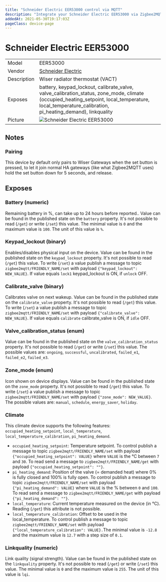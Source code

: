 ```yaml
---
title: "Schneider Electric EER53000 control via MQTT"
description: "Integrate your Schneider Electric EER53000 via Zigbee2MQTT with whatever smart home infrastructure you are using without the vendor's bridge or gateway."
addedAt: 2021-05-30T19:17:03Z
pageClass: device-page
---
```


<!-- !!!! -->
<!-- ATTENTION: This file is auto-generated through docgen! -->
<!-- You can only edit the "Notes"-Section between the two comment lines "Notes BEGIN" and "Notes END". -->
<!-- Do not use h1 or h2 heading within "## Notes"-Section. -->
<!-- !!!! -->

# Schneider Electric EER53000

|     |     |
|-----|-----|
| Model | EER53000  |
| Vendor  | [Schneider Electric](/supported-devices/#v=Schneider%20Electric)  |
| Description | Wiser radiator thermostat (VACT) |
| Exposes | battery, keypad_lockout, calibrate_valve, valve_calibration_status, zone_mode, climate (occupied_heating_setpoint, local_temperature, local_temperature_calibration, pi_heating_demand), linkquality |
| Picture | ![Schneider Electric EER53000](https://www.zigbee2mqtt.io/images/devices/EER53000.jpg) |


<!-- Notes BEGIN: You can edit here. Add "## Notes" headline if not already present. -->
## Notes


### Pairing
This device by default only pairs to Wiser Gateways when the set button is pressed, to let it join normal HA gateways (like what Zigbee2MQTT uses) hold the set button down for 5 seconds, and release.
<!-- Notes END: Do not edit below this line -->



## Exposes

### Battery (numeric)
Remaining battery in %, can take up to 24 hours before reported..
Value can be found in the published state on the `battery` property.
It's not possible to read (`/get`) or write (`/set`) this value.
The minimal value is `0` and the maximum value is `100`.
The unit of this value is `%`.

### Keypad_lockout (binary)
Enables/disables physical input on the device.
Value can be found in the published state on the `keypad_lockout` property.
It's not possible to read (`/get`) this value.
To write (`/set`) a value publish a message to topic `zigbee2mqtt/FRIENDLY_NAME/set` with payload `{"keypad_lockout": NEW_VALUE}`.
If value equals `lock1` keypad_lockout is ON, if `unlock` OFF.

### Calibrate_valve (binary)
Calibrates valve on next wakeup.
Value can be found in the published state on the `calibrate_valve` property.
It's not possible to read (`/get`) this value.
To write (`/set`) a value publish a message to topic `zigbee2mqtt/FRIENDLY_NAME/set` with payload `{"calibrate_valve": NEW_VALUE}`.
If value equals `calibrate` calibrate_valve is ON, if `idle` OFF.

### Valve_calibration_status (enum)
Value can be found in the published state on the `valve_calibration_status` property.
It's not possible to read (`/get`) or write (`/set`) this value.
The possible values are: `ongoing`, `successful`, `uncalibrated`, `failed_e1`, `failed_e2`, `failed_e3`.

### Zone_mode (enum)
Icon shown on device displays.
Value can be found in the published state on the `zone_mode` property.
It's not possible to read (`/get`) this value.
To write (`/set`) a value publish a message to topic `zigbee2mqtt/FRIENDLY_NAME/set` with payload `{"zone_mode": NEW_VALUE}`.
The possible values are: `manual`, `schedule`, `energy_saver`, `holiday`.

### Climate 
This climate device supports the following features: `occupied_heating_setpoint`, `local_temperature`, `local_temperature_calibration`, `pi_heating_demand`.
- `occupied_heating_setpoint`: Temperature setpoint. To control publish a message to topic `zigbee2mqtt/FRIENDLY_NAME/set` with payload `{"occupied_heating_setpoint": VALUE}` where `VALUE` is the °C between `7` and `30`. To read send a message to `zigbee2mqtt/FRIENDLY_NAME/get` with payload `{"occupied_heating_setpoint": ""}`.
- `pi_heating_demand`: Position of the valve (= demanded heat) where 0% is fully closed and 100% is fully open. To control publish a message to topic `zigbee2mqtt/FRIENDLY_NAME/set` with payload `{"pi_heating_demand": VALUE}` where `VALUE` is the % between `0` and `100`. To read send a message to `zigbee2mqtt/FRIENDLY_NAME/get` with payload `{"pi_heating_demand": ""}`.
- `local_temperature`: Current temperature measured on the device (in °C). Reading (`/get`) this attribute is not possible.
- `local_temperature_calibration`: Offset to be used in the local_temperature. To control publish a message to topic `zigbee2mqtt/FRIENDLY_NAME/set` with payload `{"local_temperature_calibration": VALUE}.`The minimal value is `-12.8` and the maximum value is `12.7` with a step size of `0.1`.

### Linkquality (numeric)
Link quality (signal strength).
Value can be found in the published state on the `linkquality` property.
It's not possible to read (`/get`) or write (`/set`) this value.
The minimal value is `0` and the maximum value is `255`.
The unit of this value is `lqi`.


